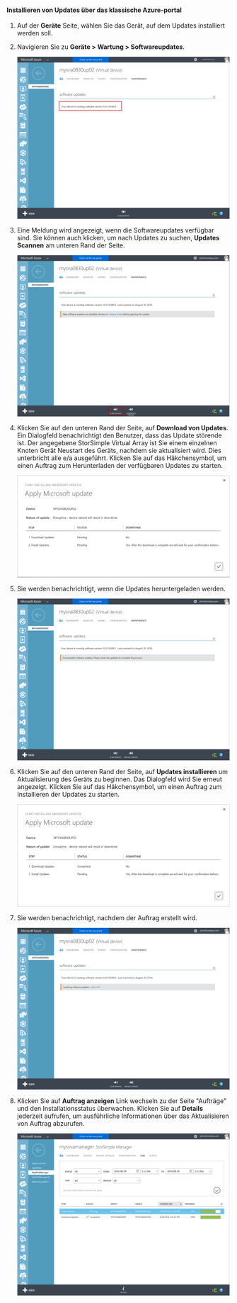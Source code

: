 <!--author=alkohli last changed: 09/02/16 -->

#### <a name="to-install-updates-via-the-azure-classic-portal"></a>Installieren von Updates über das klassische Azure-portal
1. Auf der **Geräte** Seite, wählen Sie das Gerät, auf dem Updates installiert werden soll.
2. Navigieren Sie zu **Geräte > Wartung > Softwareupdates**.
   
    ![Aktualisieren von Gerät](../includes/media/storsimple-ova-install-update-via-portal/azupdate1m.png)  
3. Eine Meldung wird angezeigt, wenn die Softwareupdates verfügbar sind. Sie können auch klicken, um nach Updates zu suchen, **Updates Scannen** am unteren Rand der Seite.
   
    ![Aktualisieren von Gerät](../includes/media/storsimple-ova-install-update-via-portal/azupdate2m.png)
4. Klicken Sie auf den unteren Rand der Seite, auf **Download von Updates**. Ein Dialogfeld benachrichtigt den Benutzer, dass das Update störende ist. Der angegebene StorSimple Virtual Array ist Sie einem einzelnen Knoten Gerät Neustart des Geräts, nachdem sie aktualisiert wird. Dies unterbricht alle e/a ausgeführt. Klicken Sie auf das Häkchensymbol, um einen Auftrag zum Herunterladen der verfügbaren Updates zu starten. 
   
    ![Aktualisieren von Gerät](../includes/media/storsimple-ova-install-update-via-portal/azupdate3m.png)
5. Sie werden benachrichtigt, wenn die Updates heruntergeladen werden. 
   
    ![Aktualisieren von Gerät](../includes/media/storsimple-ova-install-update-via-portal/azupdate6m.png)
6. Klicken Sie auf den unteren Rand der Seite, auf **Updates installieren** um Aktualisierung des Geräts zu beginnen. Das Dialogfeld wird Sie erneut angezeigt. Klicken Sie auf das Häkchensymbol, um einen Auftrag zum Installieren der Updates zu starten. 
   
    ![Aktualisieren von Gerät](../includes/media/storsimple-ova-install-update-via-portal/azupdate7m.png) 
7. Sie werden benachrichtigt, nachdem der Auftrag erstellt wird. 
   
    ![Aktualisieren von Gerät](../includes/media/storsimple-ova-install-update-via-portal/azupdate8m.png)
8. Klicken Sie auf **Auftrag anzeigen** Link wechseln zu der Seite "Aufträge" und den Installationsstatus überwachen. Klicken Sie auf **Details** jederzeit aufrufen, um ausführliche Informationen über das Aktualisieren von Auftrag abzurufen. 
   
    ![Aktualisieren von Gerät](../includes/media/storsimple-ova-install-update-via-portal/azupdate9m.png)

